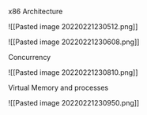x86 Architecture

![[Pasted image 20220221230512.png]]

![[Pasted image 20220221230608.png]]

Concurrency

![[Pasted image 20220221230810.png]]

Virtual Memory and processes

![[Pasted image 20220221230950.png]]

